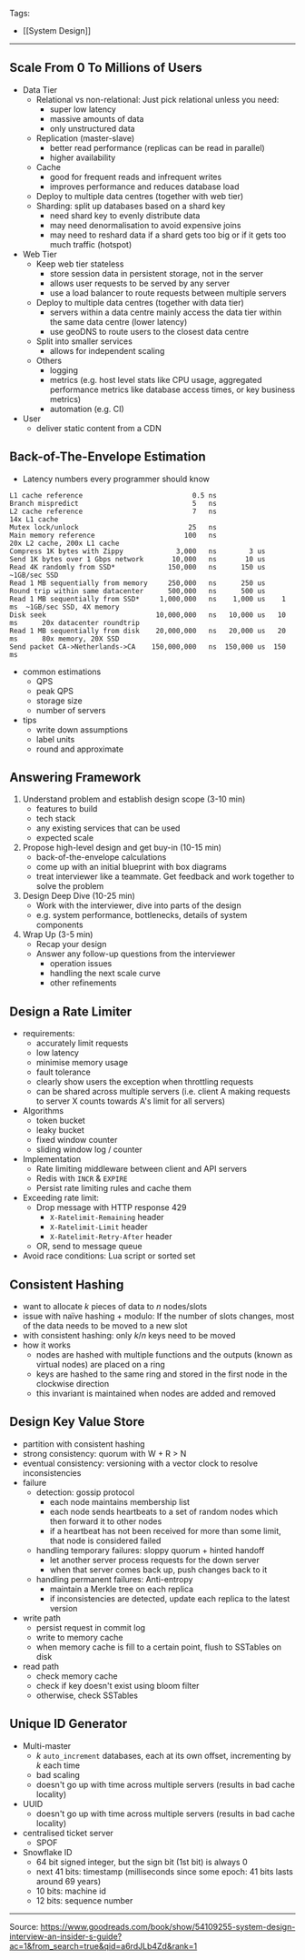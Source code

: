 Tags:
- [[System Design]]
---
## Scale From 0 To Millions of Users
- Data Tier
    - Relational vs non-relational: Just pick relational unless you need:
        - super low latency
        - massive amounts of data
        - only unstructured data
    - Replication (master-slave)
        - better read performance (replicas can be read in parallel)
        - higher availability
    - Cache
        - good for frequent reads and infrequent writes
        - improves performance and reduces database load
    - Deploy to multiple data centres (together with web tier)
    - Sharding: split up databases based on a shard key
        - need shard key to evenly distribute data
        - may need denormalisation to avoid expensive joins
        - may need to reshard data if a shard gets too big or if it gets too much traffic (hotspot)
- Web Tier
    - Keep web tier stateless
        - store session data in persistent storage, not in the server
        - allows user requests to be served by any server
        - use a load balancer to route requests between multiple servers
    - Deploy to multiple data centres (together with data tier)
        - servers within a data centre mainly access the data tier within the same data centre (lower latency)
        - use geoDNS to route users to the closest data centre 
    - Split into smaller services
        - allows for independent scaling
    - Others
        - logging
        - metrics (e.g. host level stats like CPU usage, aggregated performance metrics like database access times, or key business metrics)
        - automation (e.g. CI)
- User
    - deliver static content from a CDN

## Back-of-The-Envelope Estimation
- Latency numbers every programmer should know
```
L1 cache reference                           0.5 ns
Branch mispredict                            5   ns
L2 cache reference                           7   ns                          14x L1 cache
Mutex lock/unlock                           25   ns
Main memory reference                      100   ns                           20x L2 cache, 200x L1 cache
Compress 1K bytes with Zippy             3,000   ns        3 us
Send 1K bytes over 1 Gbps network       10,000   ns       10 us
Read 4K randomly from SSD*             150,000   ns      150 us          ~1GB/sec SSD
Read 1 MB sequentially from memory     250,000   ns      250 us
Round trip within same datacenter      500,000   ns      500 us
Read 1 MB sequentially from SSD*     1,000,000   ns    1,000 us    1 ms  ~1GB/sec SSD, 4X memory
Disk seek                           10,000,000   ns   10,000 us   10 ms      20x datacenter roundtrip
Read 1 MB sequentially from disk    20,000,000   ns   20,000 us   20 ms      80x memory, 20X SSD
Send packet CA->Netherlands->CA    150,000,000   ns  150,000 us  150 ms
```
- common estimations
    - QPS
    - peak QPS
    - storage size
    - number of servers
- tips
    - write down assumptions
    - label units
    - round and approximate

## Answering Framework
1. Understand problem and establish design scope (3-10 min)
    - features to build
    - tech stack
    - any existing services that can be used
    - expected scale
2. Propose high-level design and get buy-in (10-15 min)
    - back-of-the-envelope calculations
    - come up with an initial blueprint with box diagrams
    - treat interviewer like a teammate. Get feedback and work together to solve the problem
3. Design Deep Dive (10-25 min)
    - Work with the interviewer, dive into parts of the design
    - e.g. system performance, bottlenecks, details of system components
4. Wrap Up (3-5 min)
    - Recap your design
    - Answer any follow-up questions from the interviewer
        - operation issues
        - handling the next scale curve
        - other refinements

## Design a Rate Limiter
- requirements:
    - accurately limit requests
    - low latency
    - minimise memory usage
    - fault tolerance
    - clearly show users the exception when throttling requests
    - can be shared across multiple servers (i.e. client A making requests to server X counts towards A's limit for all servers)
- Algorithms
    - token bucket
    - leaky bucket
    - fixed window counter
    - sliding window log / counter
- Implementation
    - Rate limiting middleware between client and API servers
    - Redis with `INCR` & `EXPIRE`
    - Persist rate limiting rules and cache them
- Exceeding rate limit: 
    - Drop message with HTTP response 429
        - `X-Ratelimit-Remaining` header
        - `X-Ratelimit-Limit` header
        - `X-Ratelimit-Retry-After` header
    - OR, send to message queue
- Avoid race conditions: Lua script or sorted set

## Consistent Hashing
- want to allocate $k$ pieces of data to $n$ nodes/slots
- issue with naïve hashing + modulo: If the number of slots changes, most of the data needs to be moved to a new slot
- with consistent hashing: only $k/n$ keys need to be moved
- how it works
    - nodes are hashed with multiple functions and the outputs (known as virtual nodes) are placed on a ring
    - keys are hashed to the same ring and stored in the first node in the clockwise direction
    - this invariant is maintained when nodes are added and removed

## Design Key Value Store
- partition with consistent hashing
- strong consistency: quorum with W + R > N
- eventual consistency: versioning with a vector clock to resolve inconsistencies
- failure
    - detection: gossip protocol
        - each node maintains membership list
        - each node sends heartbeats to a set of random nodes which then forward it to other nodes
        - if a heartbeat has not been received for more than some limit, that node is considered failed
    - handling temporary failures: sloppy quorum + hinted handoff
        - let another server process requests for the down server
        - when that server comes back up, push changes back to it
    - handling permanent failures: Anti-entropy
        - maintain a Merkle tree on each replica
        - if inconsistencies are detected, update each replica to the latest version
- write path
    - persist request in commit log
    - write to memory cache
    - when memory cache is fill to a certain point, flush to SSTables on disk
- read path
    - check memory cache
    - check if key doesn't exist using bloom filter
    - otherwise, check SSTables

## Unique ID Generator
- Multi-master
    - $k$ `auto_increment` databases, each at its own offset, incrementing by $k$ each time
    - bad scaling
    - doesn't go up with time across multiple servers (results in bad cache locality)
- UUID
    - doesn't go up with time across multiple servers (results in bad cache locality)
- centralised ticket server
    - SPOF
- Snowflake ID
    - 64 bit signed integer, but the sign bit (1st bit) is always 0
    - next 41 bits: timestamp (milliseconds since some epoch: 41 bits lasts around 69 years)
    - 10 bits: machine id
    - 12 bits: sequence number
---
Source: https://www.goodreads.com/book/show/54109255-system-design-interview-an-insider-s-guide?ac=1&from_search=true&qid=a6rdJLb4Zd&rank=1
